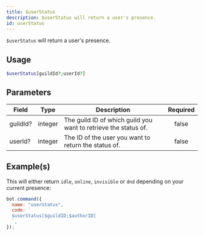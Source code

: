 ```yaml
---
title: $userStatus
description: $userStatus will return a user's presence.
id: userStatus
---
```


`$userStatus` will return a user's presence.

## Usage

```php
$userStatus[guildId?;userId?]
```

## Parameters

| Field    | Type    | Description                                                     | Required |
| -------- | ------- | --------------------------------------------------------------- | :------: |
| guildId? | integer | The guild ID of which guild you want to retrieve the status of. |  false   |
| userId?  | integer | The ID of the user you want to return the status of.            |  false   |

## Example(s)

This will either return `idle`, `online`, `invisible` or `dnd` depending on your current presence:

```javascript
bot.command({
  name: "userStatus",
  code: `
  $userStatus[$guildID;$authorID]
  `,
});
```
